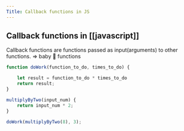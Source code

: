 ```yaml
---
Title: Callback functions in JS
---
```


## Callback functions in [[javascript]]

Callback functions are functions passed as input(arguments) to other functions. => baby 🐣 functions

```js
function doWork(function_to_do, times_to_do) {

	let result = function_to_do * times_to_do
	return result;
}

multiplyByTwo(input_num) {
	return input_num * 2;
}

doWork(multiplyByTwo(8), 3);

```